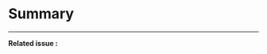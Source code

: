 <!--
A good PR should describe what benefit this brings to the repository.
Ideally, there is an existing issue which the PR address.
-->

# Summary 

<!-- Describe in plain English what this PR does -->

----
<!-- Add the related issue here, e.g. #6 -->
**Related issue :**
